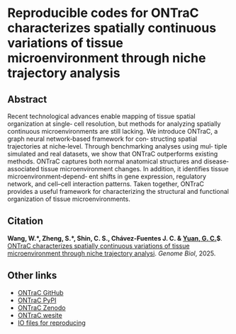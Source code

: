# Reproducible codes for ONTraC characterizes spatially continuous variations of tissue microenvironment through niche trajectory analysis

## Abstract

Recent technological advances enable mapping of tissue spatial organization at single‐ cell resolution, but methods for analyzing spatially continuous microenvironments are still lacking. We introduce ONTraC, a graph neural network‐based framework for con‐ structing spatial trajectories at niche‐level. Through benchmarking analyses using mul‐ tiple simulated and real datasets, we show that ONTraC outperforms existing methods. ONTraC captures both normal anatomical structures and disease‐associated tissue microenvironment changes. In addition, it identifies tissue microenvironment‐depend‐ ent shifts in gene expression, regulatory network, and cell–cell interaction patterns. Taken together, ONTraC provides a useful framework for characterizing the structural and functional organization of tissue microenvironments.

## Citation

**Wang, W.\*, Zheng, S.\*, Shin, C. S., Chávez-Fuentes J. C.  & [Yuan, G. C.](https://labs.icahn.mssm.edu/yuanlab/)$**. [ONTraC characterizes spatially continuous variations of tissue microenvironment through niche trajectory analysi](https://doi.org/10.1186/s13059-025-03588-5). *Genome Biol*, 2025.

## Other links

- [ONTraC GitHub](https://github.com/gyuanlab/ONTraC)
- [ONTraC PyPI](https://pypi.org/project/ONTraC/)
- [ONTraC Zenodo](https://doi.org/10.5281/zenodo.14171604)
- [ONTraC wesite](https://ontrac-website.readthedocs.io/en/latest/)
- [IO files for reproducing](https://doi.org/10.5281/zenodo.11186619)
